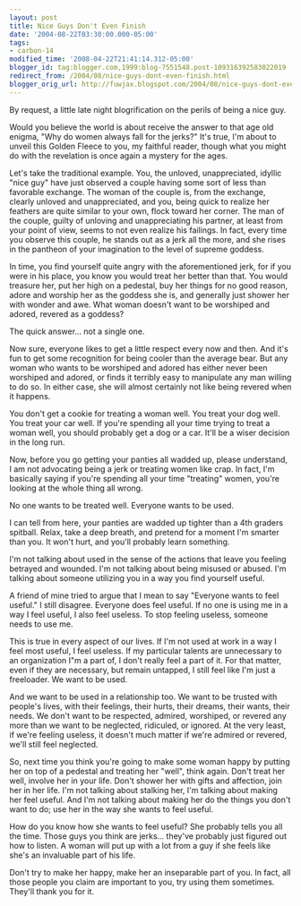 ```yaml
---
layout: post
title: Nice Guys Don't Even Finish
date: '2004-08-22T03:30:00.000-05:00'
tags:
- carbon-14
modified_time: '2008-04-22T21:41:14.312-05:00'
blogger_id: tag:blogger.com,1999:blog-7551548.post-109316392583022019
redirect_from: /2004/08/nice-guys-dont-even-finish.html
blogger_orig_url: http://fuwjax.blogspot.com/2004/08/nice-guys-dont-even-finish.html
---
```


By request, a little late night blogrification on the perils of being a nice guy.

Would you believe the world is about receive the answer to that age old enigma, "Why do women always fall for the jerks?" It's true, I'm about to unveil this Golden Fleece to you, my faithful reader, though what you might do with the revelation is once again a mystery for the ages.

Let's take the traditional example. You, the unloved, unappreciated, idyllic "nice guy" have just observed a couple having some sort of less than favorable exchange. The woman of the couple is, from the exchange, clearly unloved and unappreciated, and you, being quick to realize her feathers are quite similar to your own, flock toward her corner. The man of the couple, guilty of unloving and unappreciating his partner, at least from your point of view, seems to not even realize his failings. In fact, every time you observe this couple, he stands out as a jerk all the more, and she rises in the pantheon of your imagination to the level of supreme goddess.

In time, you find yourself quite angry with the aforementioned jerk, for if you were in his place, you know you would treat her better than that. You would treasure her, put her high on a pedestal, buy her things for no good reason, adore and worship her as the goddess she is, and generally just shower her with wonder and awe. What woman doesn't want to be worshiped and adored, revered as a goddess?

The quick answer... not a single one.

Now sure, everyone likes to get a little respect every now and then. And it's fun to get some recognition for being cooler than the average bear. But any woman who wants to be worshiped and adored has either never been worshiped and adored, or finds it terribly easy to manipulate any man willing to do so. In either case, she will almost certainly not like being revered when it happens.

You don't get a cookie for treating a woman well. You treat your dog well. You treat your car well. If you're spending all your time trying to treat a woman well, you should probably get a dog or a car. It'll be a wiser decision in the long run.

Now, before you go getting your panties all wadded up, please understand, I am not advocating being a jerk or treating women like crap. In fact, I'm basically saying if you're spending all your time "treating" women, you're looking at the whole thing all wrong.

No one wants to be treated well.  Everyone wants to be used.

I can tell from here, your panties are wadded up tighter than a 4th graders spitball. Relax, take a deep breath, and pretend for a moment I'm smarter than you. It won't hurt, and you'll probably learn something.

I'm not talking about used in the sense of the actions that leave you feeling betrayed and wounded. I'm not talking about being misused or abused. I'm talking about someone utilizing you in a way you find yourself useful.

A friend of mine tried to argue that I mean to say "Everyone wants to feel useful." I still disagree. Everyone does feel useful. If no one is using me in a way I feel useful, I also feel useless. To stop feeling useless, someone needs to use me.

This is true in every aspect of our lives. If I'm not used at work in a way I feel most useful, I feel useless. If my particular talents are unnecessary to an organization I"m a part of, I don't really feel a part of it. For that matter, even if they are necessary, but remain untapped, I still feel like I'm just a freeloader. We want to be used.

And we want to be used in a relationship too. We want to be trusted with people's lives, with their feelings, their hurts, their dreams, their wants, their needs. We don't want to be respected, admired, worshiped, or revered any more than we want to be neglected, ridiculed, or ignored. At the very least, if we're feeling useless, it doesn't much matter if we're admired or revered, we'll still feel neglected.

So, next time you think you're going to make some woman happy by putting her on top of a pedestal and treating her "well", think again. Don't treat her well, involve her in your life. Don't shower her with gifts and affection, join her in her life. I'm not talking about stalking her, I'm talking about making her feel useful. And I'm not talking about making her do the things you don't want to do; use her in the way she wants to feel useful.

How do you know how she wants to feel useful? She probably tells you all the time. Those guys you think are jerks... they've probably just figured out how to listen. A woman will put up with a lot from a guy if she feels like she's an invaluable part of his life.

Don't try to make her happy, make her an inseparable part of you. In fact, all those people you claim are important to you, try using them sometimes. They'll thank you for it.

